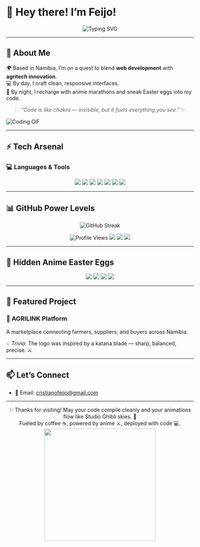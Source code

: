 # 👋 Hey there! I’m Feijo!  

<div align="center">

![Typing SVG](https://readme-typing-svg.herokuapp.com?font=Fira+Code&size=28&color=2A6592&center=true&width=480&lines=Frontend+Alchemist;Agritech+Innovator;Anime+Enthusiast;Future+Fullstack+Ninja)

</div>  

---

## 🚀 About Me  

🌍 Based in Namibia, I’m on a quest to blend **web development** with **agritech innovation**.  
💻 By day, I craft clean, responsive interfaces.  
🎌 By night, I recharge with anime marathons and sneak Easter eggs into my code.  

> *“Code is like chakra — invisible, but it fuels everything you see.”* ✨  

![Coding GIF](https://media.giphy.com/media/xTuejUXga59OjT6ipN/giphy.gif)  

---

## ⚡ Tech Arsenal  

### 💻 Languages & Tools  
<p align="center">  
<img src="https://img.shields.io/badge/Code-HTML5-orange?logo=html5&logoColor=white&style=for-the-badge"/>  
<img src="https://img.shields.io/badge/Code-CSS3-blue?logo=css3&logoColor=white&style=for-the-badge"/>  
<img src="https://img.shields.io/badge/Code-JavaScript-yellow?logo=javascript&logoColor=black&style=for-the-badge"/>  
<img src="https://img.shields.io/badge/Framework-React-61DAFB?logo=react&logoColor=black&style=for-the-badge"/>  
<img src="https://img.shields.io/badge/Runtime-Node.js-green?logo=node.js&logoColor=white&style=for-the-badge"/>  
<img src="https://img.shields.io/badge/Version%20Control-Git-F05032?logo=git&logoColor=white&style=for-the-badge"/>  
<img src="https://img.shields.io/badge/Platform-GitHub-181717?logo=github&logoColor=white&style=for-the-badge"/>  
</p>  

---

## 📊 GitHub Power Levels  

<p align="center">
  <img src="https://streak-stats.demolab.com?user=feijoshow&theme=tokyonight&hide_border=true" alt="GitHub Streak"/>
</p>  

<p align="center">  
<img src="https://komarev.com/ghpvc/?username=feijoshow&style=for-the-badge&color=blue" alt="Profile Views"/>  
<img src="https://img.shields.io/github/followers/feijoshow?style=for-the-badge&logo=github"/>  
<img src="https://img.shields.io/github/stars/feijoshow?style=for-the-badge&logo=github"/>  
<img src="https://img.shields.io/badge/Power%20Level-Over%209000-red?style=for-the-badge&logo=dragon-ball"/>  
</p>  

---

## 🐉 Hidden Anime Easter Eggs  

<p align="center">
  <img src="https://img.shields.io/badge/Naruto-🍥%20Rasengan-blue?style=for-the-badge"/>  
  <img src="https://img.shields.io/badge/Dragon%20Ball-🔥%20Over%209000-red?style=for-the-badge"/>  
  <img src="https://img.shields.io/badge/One%20Piece-🏴‍☠️%20Pirate%20Dev-black?style=for-the-badge"/>  
  <img src="https://img.shields.io/badge/Attack%20on%20Titan-💥%20Colossal%20Coder-brown?style=for-the-badge"/>  
</p>  

---

## 📂 Featured Project  

### 🌱 AGRILINK Platform  

A marketplace connecting farmers, suppliers, and buyers across Namibia.  

💡 *Trivia*: The logo was inspired by a katana blade — sharp, balanced, precise. ⚔️  

---

## 📫 Let’s Connect  

- 📧 Email: cristianofeijo@gmail.com  

---

<div align="center">
  ✨ Thanks for visiting! May your code compile cleanly and your animations flow like Studio Ghibli skies. 🌸  
</div>  

<div align="center">
  Fueled by coffee ☕, powered by anime ⚔️, deployed with code 💻.  
</div>  

<div align="center">
  <img src="https://media.giphy.com/media/13HgwGsXF0aiGY/giphy.gif" width="300"/>
</div>
